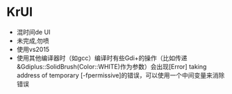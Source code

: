 # KrUI

- 混时间de  UI 
- 未完成,勿喷
- 使用vs2015
- 使用其他编译器时（如gcc）编译时有些Gdi+的操作（比如传递&Gdiplus::SolidBrush(Color::WHITE)作为参数）会出现[Error] taking address of temporary [-fpermissive]的错误，可以使用一个中间变量来消除错误
